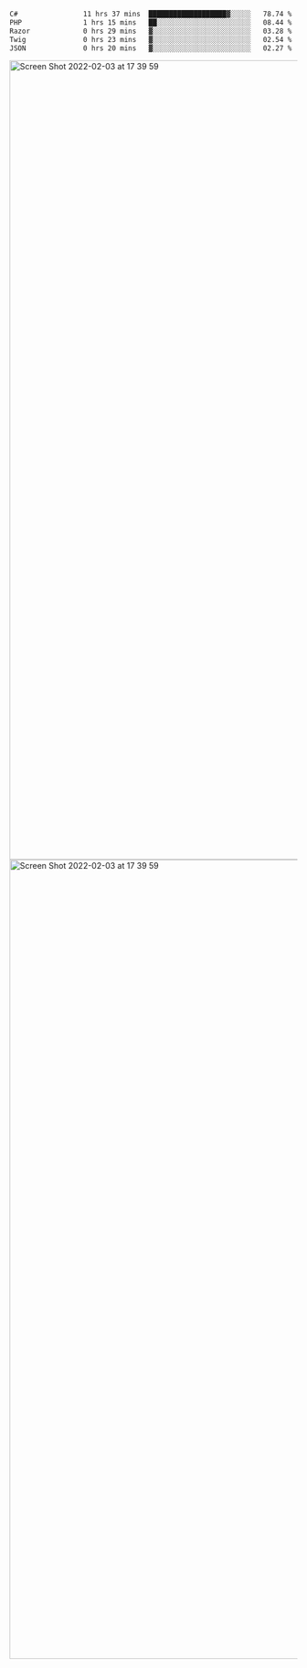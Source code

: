 <!--START_SECTION:waka-->

```txt
C#                11 hrs 37 mins  ███████████████████▓░░░░░   78.74 %
PHP               1 hrs 15 mins   ██░░░░░░░░░░░░░░░░░░░░░░░   08.44 %
Razor             0 hrs 29 mins   ▓░░░░░░░░░░░░░░░░░░░░░░░░   03.28 %
Twig              0 hrs 23 mins   ▓░░░░░░░░░░░░░░░░░░░░░░░░   02.54 %
JSON              0 hrs 20 mins   ▓░░░░░░░░░░░░░░░░░░░░░░░░   02.27 %
```

<!--END_SECTION:waka-->

<img width="1400" alt="Screen Shot 2022-02-03 at 17 39 59" src="https://user-images.githubusercontent.com/45716542/152387304-f2b60485-53a6-4f4b-a818-5cefb1b0c0ae.png">
<img width="1400" alt="Screen Shot 2022-02-03 at 17 39 59" src="https://user-images.githubusercontent.com/45716542/152387273-ea5cdf21-2a45-44da-8bef-00c1763b1d42.png">
